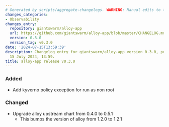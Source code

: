 ```yaml
---
# Generated by scripts/aggregate-changelogs. WARNING: Manual edits to this files will be overwritten.
changes_categories:
- Observability
changes_entry:
  repository: giantswarm/alloy-app
  url: https://github.com/giantswarm/alloy-app/blob/master/CHANGELOG.md#030---2024-07-15
  version: 0.3.0
  version_tag: v0.3.0
date: '2024-07-15T13:59:39'
description: Changelog entry for giantswarm/alloy-app version 0.3.0, published on
  15 July 2024, 13:59.
title: alloy-app release v0.3.0
---
```


### Added
- Add kyverno policy exception for run as non root
### Changed
- Upgrade alloy upstream chart from 0.4.0 to 0.5.1
  - This bumps the version of alloy from 1.2.0 to 1.2.1
